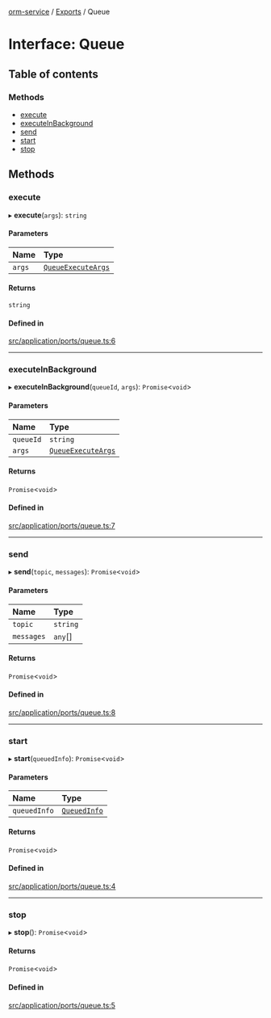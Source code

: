 [orm-service](../README.md) / [Exports](../modules.md) / Queue

# Interface: Queue

## Table of contents

### Methods

- [execute](Queue.md#execute)
- [executeInBackground](Queue.md#executeinbackground)
- [send](Queue.md#send)
- [start](Queue.md#start)
- [stop](Queue.md#stop)

## Methods

### execute

▸ **execute**(`args`): `string`

#### Parameters

| Name | Type |
| :------ | :------ |
| `args` | [`QueueExecuteArgs`](QueueExecuteArgs.md) |

#### Returns

`string`

#### Defined in

[src/application/ports/queue.ts:6](https://github.com/lambda-orm/lambdaorm-svc/blob/454fa1df10e472bc978f8a973a986e73b6e90794/src/application/ports/queue.ts#L6)

___

### executeInBackground

▸ **executeInBackground**(`queueId`, `args`): `Promise`\<`void`\>

#### Parameters

| Name | Type |
| :------ | :------ |
| `queueId` | `string` |
| `args` | [`QueueExecuteArgs`](QueueExecuteArgs.md) |

#### Returns

`Promise`\<`void`\>

#### Defined in

[src/application/ports/queue.ts:7](https://github.com/lambda-orm/lambdaorm-svc/blob/454fa1df10e472bc978f8a973a986e73b6e90794/src/application/ports/queue.ts#L7)

___

### send

▸ **send**(`topic`, `messages`): `Promise`\<`void`\>

#### Parameters

| Name | Type |
| :------ | :------ |
| `topic` | `string` |
| `messages` | `any`[] |

#### Returns

`Promise`\<`void`\>

#### Defined in

[src/application/ports/queue.ts:8](https://github.com/lambda-orm/lambdaorm-svc/blob/454fa1df10e472bc978f8a973a986e73b6e90794/src/application/ports/queue.ts#L8)

___

### start

▸ **start**(`queuedInfo`): `Promise`\<`void`\>

#### Parameters

| Name | Type |
| :------ | :------ |
| `queuedInfo` | [`QueuedInfo`](QueuedInfo.md) |

#### Returns

`Promise`\<`void`\>

#### Defined in

[src/application/ports/queue.ts:4](https://github.com/lambda-orm/lambdaorm-svc/blob/454fa1df10e472bc978f8a973a986e73b6e90794/src/application/ports/queue.ts#L4)

___

### stop

▸ **stop**(): `Promise`\<`void`\>

#### Returns

`Promise`\<`void`\>

#### Defined in

[src/application/ports/queue.ts:5](https://github.com/lambda-orm/lambdaorm-svc/blob/454fa1df10e472bc978f8a973a986e73b6e90794/src/application/ports/queue.ts#L5)
